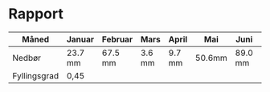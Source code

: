 # Rapport

| Måned        | Januar | Februar | Mars | April | Mai | Juni | Juli | August | September | Oktober | November | Desember |
|--------------|--------|--------|--------|--------|--------|--------|--------|--------|--------|------|-----|--------
| Nedbør       | 23.7 mm  | 67.5 mm | 3.6 mm | 9.7 mm | 50.6mm | 89.0 mm | 58.5 mm | 85.5 mm | 63.2 mm | 82.9 | 83.4|||||||||||||||||||||
| Fyllingsgrad | 0,45   | ||||||||      |     |||||||||||||||||||||||